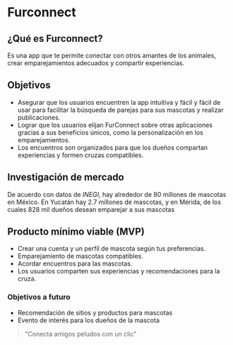 # Furconnect

## ¿Qué es Furconnect?
Es una app que te permite conectar con otros amantes de los animales, crear emparejamientos adecuados y compartir experiencias.

## Objetivos
-	Asegurar que los usuarios encuentren la app intuitiva y fácil y fácil de usar para facilitar la búsqueda de parejas para sus mascotas y realizar publicaciones.
-	Lograr que los usuarios elijan FurConnect sobre otras aplicaciones gracias a sus beneficios únicos, como la personalización en los emparejamientos.
-	Los encuentros son organizados para que los dueños compartan experiencias y formen cruzas compatibles.

## Investigación de mercado
De acuerdo con datos de *INEGI*, hay alrededor de 80 millones de mascotas en México. 
En Yucatán hay 2.7 millones de mascotas, y en Mérida, de los cuales 828 mil dueños desean emparejar a sus mascotas

## Producto mínimo viable (MVP)
-	Crear una cuenta y un perfil de mascota según tus preferencias.
-	Emparejamiento de mascotas compatibles.
-	Acordar encuentros para las mascotas.
-	Los usuarios comparten sus experiencias y recomendaciones para la cruza.

### Objetivos a futuro 
-	Recomendación de sitios y productos para mascotas
-	Evento de interés para los dueños de la mascota

> "Conecta amigos peludos con un clic"


